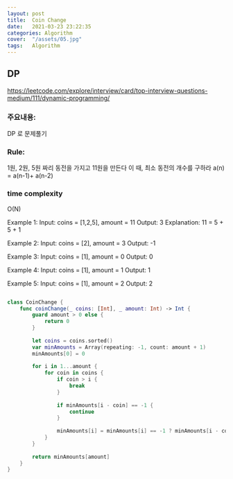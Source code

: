 ```yaml
---
layout: post
title:  Coin Change
date:   2021-03-23 23:22:35
categories: Algorithm
cover:  "/assets/05.jpg"
tags:   Algorithm
---
```



## DP
https://leetcode.com/explore/interview/card/top-interview-questions-medium/111/dynamic-programming/


### 주요내용: 
DP 로 문제풀기

### Rule:
1원, 2원, 5원 짜리 동전을 가지고 11원을 만든다
이 때, 최소 동전의 개수를 구하라
a(n) = a(n-1)+ a(n-2)

### time complexity
O(N)


Example 1:
Input: coins = [1,2,5], amount = 11
Output: 3
Explanation: 11 = 5 + 5 + 1

Example 2:
Input: coins = [2], amount = 3
Output: -1

Example 3:
Input: coins = [1], amount = 0
Output: 0

Example 4:
Input: coins = [1], amount = 1
Output: 1

Example 5:
Input: coins = [1], amount = 2
Output: 2

```swift

class CoinChange {
    func coinChange(_ coins: [Int], _ amount: Int) -> Int {
        guard amount > 0 else {
            return 0
        }
        
        let coins = coins.sorted()
        var minAmounts = Array(repeating: -1, count: amount + 1)
        minAmounts[0] = 0
        
        for i in 1...amount {
            for coin in coins {
                if coin > i {
                    break
                }
                
                if minAmounts[i - coin] == -1 {
                    continue
                }
                
                minAmounts[i] = minAmounts[i] == -1 ? minAmounts[i - coin] + 1 : min(minAmounts[i - coin] + 1, minAmounts[i])  
            }
        }
        
        return minAmounts[amount]
    }
}
```
